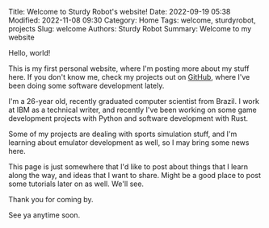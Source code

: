 Title: Welcome to Sturdy Robot's website!
Date: 2022-09-19 05:38
Modified: 2022-11-08 09:30
Category: Home
Tags: welcome, sturdyrobot, projects
Slug: welcome
Authors: Sturdy Robot
Summary: Welcome to my website

Hello, world!

This is my first personal website, where I'm posting more about my stuff here. If you don't know me,
check my projects out on [GitHub](https://github.com/sturdy-robot), where I've been doing some software
development lately.

I'm a 26-year old, recently graduated computer scientist from Brazil. I work at IBM as a technical writer,
and recently I've been working on some game development projects with Python and software development with Rust.

Some of my projects are dealing with sports simulation stuff, and I'm learning about emulator development as well, so I may bring some news here.

This page is just somewhere that I'd like to post about things that I learn along the way, and ideas that
I want to share. Might be a good place to post some tutorials later on as well. We'll see.

Thank you for coming by.

See ya anytime soon.
